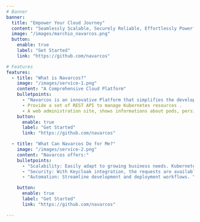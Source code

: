 ```yaml
---
# Banner
banner:
  title: "Empower Your Cloud Journey"
  content: "Seamlessly Scalable, Securely Reliable, Effortlessly Powerful. "
  image: "/images/marchio_navarcos.png"
  button:
    enable: true
    label: "Get Started"
    link: "https://github.com/navarcos"

# Features
features:
  - title: "What is Navarcos?"
    image: "/images/service-1.png"
    content: "A Comprehensive Cloud Platform"
    bulletpoints:
      - "Navarcos is an innovative Platform that simplifies the development, deployment, and management of cloud-native applications, ensuring efficiency and reliability. "
      - Provide a set of REST API to manage Kubernetes resources .
      - A web administration site, shows informations about pods, persistent volume , config maps , helm charts and so on...
    button:
      enable: true
      label: "Get Started"
      link: "https://github.com/navarcos"

  - title: "What Can Navarcos Do for Me?"
    image: "/images/service-2.png"
    content: "Navarcos offers:"
    bulletpoints:
      - "Scalability: Easily adapt to growing business needs. Kubernetes provide the ability to dynamically adjust the resources allocated to your application workloads based on demand. It involves adding or removing resources such as pods, nodes, or containers to match the changing needs of your applications.  "
      - "Security: With Keycloak integration, the requests are available only to users allowed."
      - "Automation: Streamline development and deployment workflows. You can connect your CD platform to deploy your application on kubernetes."

    button:
      enable: true
      label: "Get Started"
      link: "https://github.com/navarcos"

---
```


